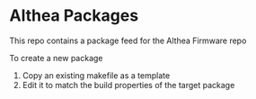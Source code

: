 Althea Packages
===================

This repo contains a package feed for the Althea Firmware repo

To create a new package

1. Copy an existing makefile as a template
2. Edit it to match the build properties of the target package
